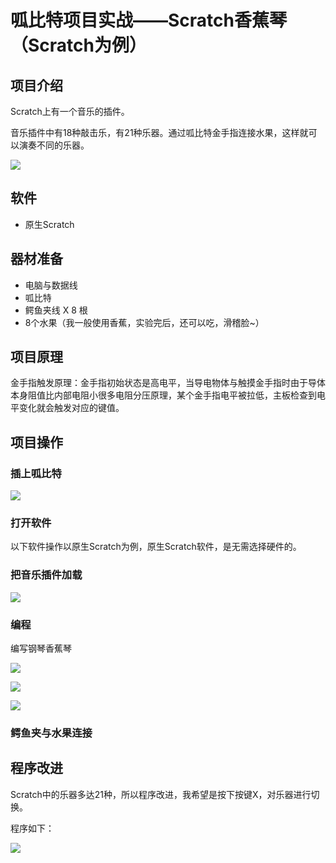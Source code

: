 # 呱比特项目实战——Scratch香蕉琴（Scratch为例）

## 项目介绍

Scratch上有一个音乐的插件。

音乐插件中有18种敲击乐，有21种乐器。通过呱比特金手指连接水果，这样就可以演奏不同的乐器。

![](./images/c11_02_01.png)

## 软件

- 原生Scratch


## 器材准备

- 电脑与数据线
- 呱比特
- 鳄鱼夹线 X 8 根
- 8个水果（我一般使用香蕉，实验完后，还可以吃，滑稽脸~）

## 项目原理

金手指触发原理：金手指初始状态是高电平，当导电物体与触摸金手指时由于导体本身阻值比内部电阻小很多电阻分压原理，某个金手指电平被拉低，主板检查到电平变化就会触发对应的键值。


## 项目操作

### 插上呱比特

![](./images/c10_01.png)

### 打开软件

以下软件操作以原生Scratch为例，原生Scratch软件，是无需选择硬件的。



### 把音乐插件加载

![](./images/c11_02_02.png)

### 编程

编写钢琴香蕉琴

![](./images/c11_02_03.png)

![](./images/c11_02_04.png)

![](./images/c11_02_05.png)

### 鳄鱼夹与水果连接

## 程序改进

Scratch中的乐器多达21种，所以程序改进，我希望是按下按键X，对乐器进行切换。

程序如下：

![](./images/c11_02_06.png)



